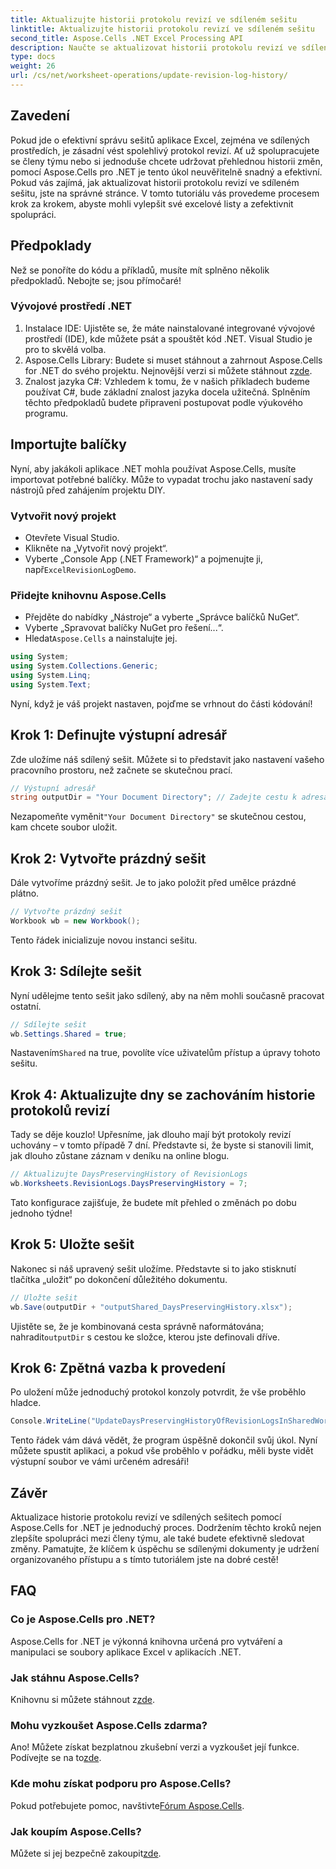 ```yaml
---
title: Aktualizujte historii protokolu revizí ve sdíleném sešitu
linktitle: Aktualizujte historii protokolu revizí ve sdíleném sešitu
second_title: Aspose.Cells .NET Excel Processing API
description: Naučte se aktualizovat historii protokolu revizí ve sdílených sešitech pomocí Aspose.Cells for .NET. Zjednodušte spolupráci a udržujte přehledné záznamy dokumentů.
type: docs
weight: 26
url: /cs/net/worksheet-operations/update-revision-log-history/
---
```

## Zavedení
Pokud jde o efektivní správu sešitů aplikace Excel, zejména ve sdílených prostředích, je zásadní vést spolehlivý protokol revizí. Ať už spolupracujete se členy týmu nebo si jednoduše chcete udržovat přehlednou historii změn, pomocí Aspose.Cells pro .NET je tento úkol neuvěřitelně snadný a efektivní. Pokud vás zajímá, jak aktualizovat historii protokolu revizí ve sdíleném sešitu, jste na správné stránce. V tomto tutoriálu vás provedeme procesem krok za krokem, abyste mohli vylepšit své excelové listy a zefektivnit spolupráci.
## Předpoklady
Než se ponoříte do kódu a příkladů, musíte mít splněno několik předpokladů. Nebojte se; jsou přímočaré!
### Vývojové prostředí .NET
1. Instalace IDE: Ujistěte se, že máte nainstalované integrované vývojové prostředí (IDE), kde můžete psát a spouštět kód .NET. Visual Studio je pro to skvělá volba.
2.  Aspose.Cells Library: Budete si muset stáhnout a zahrnout Aspose.Cells for .NET do svého projektu. Nejnovější verzi si můžete stáhnout z[zde](https://releases.aspose.com/cells/net/).
3. Znalost jazyka C#: Vzhledem k tomu, že v našich příkladech budeme používat C#, bude základní znalost jazyka docela užitečná.
Splněním těchto předpokladů budete připraveni postupovat podle výukového programu.
## Importujte balíčky
Nyní, aby jakákoli aplikace .NET mohla používat Aspose.Cells, musíte importovat potřebné balíčky. Může to vypadat trochu jako nastavení sady nástrojů před zahájením projektu DIY.
### Vytvořit nový projekt
- Otevřete Visual Studio.
- Klikněte na „Vytvořit nový projekt“.
-  Vyberte „Console App (.NET Framework)“ a pojmenujte ji, např`ExcelRevisionLogDemo`.
### Přidejte knihovnu Aspose.Cells
- Přejděte do nabídky „Nástroje“ a vyberte „Správce balíčků NuGet“.
- Vyberte „Spravovat balíčky NuGet pro řešení...“.
-  Hledat`Aspose.Cells` a nainstalujte jej.
```csharp
using System;
using System.Collections.Generic;
using System.Linq;
using System.Text;
```
Nyní, když je váš projekt nastaven, pojďme se vrhnout do části kódování!
## Krok 1: Definujte výstupní adresář
Zde uložíme náš sdílený sešit. Můžete si to představit jako nastavení vašeho pracovního prostoru, než začnete se skutečnou prací.
```csharp
// Výstupní adresář
string outputDir = "Your Document Directory"; // Zadejte cestu k adresáři
```
 Nezapomeňte vyměnit`"Your Document Directory"` se skutečnou cestou, kam chcete soubor uložit. 
## Krok 2: Vytvořte prázdný sešit
Dále vytvoříme prázdný sešit. Je to jako položit před umělce prázdné plátno.
```csharp
// Vytvořte prázdný sešit
Workbook wb = new Workbook();
```
Tento řádek inicializuje novou instanci sešitu. 
## Krok 3: Sdílejte sešit
Nyní udělejme tento sešit jako sdílený, aby na něm mohli současně pracovat ostatní. 
```csharp
// Sdílejte sešit
wb.Settings.Shared = true;
```
 Nastavením`Shared` na true, povolíte více uživatelům přístup a úpravy tohoto sešitu.
## Krok 4: Aktualizujte dny se zachováním historie protokolů revizí
Tady se děje kouzlo! Upřesníme, jak dlouho mají být protokoly revizí uchovány – v tomto případě 7 dní. Představte si, že byste si stanovili limit, jak dlouho zůstane záznam v deníku na online blogu. 
```csharp
// Aktualizujte DaysPreservingHistory of RevisionLogs
wb.Worksheets.RevisionLogs.DaysPreservingHistory = 7;
```
Tato konfigurace zajišťuje, že budete mít přehled o změnách po dobu jednoho týdne!
## Krok 5: Uložte sešit
Nakonec si náš upravený sešit uložíme. Představte si to jako stisknutí tlačítka „uložit“ po dokončení důležitého dokumentu.
```csharp
// Uložte sešit
wb.Save(outputDir + "outputShared_DaysPreservingHistory.xlsx");
```
 Ujistěte se, že je kombinovaná cesta správně naformátována; nahradit`outputDir` s cestou ke složce, kterou jste definovali dříve.
## Krok 6: Zpětná vazba k provedení
Po uložení může jednoduchý protokol konzoly potvrdit, že vše proběhlo hladce. 
```csharp
Console.WriteLine("UpdateDaysPreservingHistoryOfRevisionLogsInSharedWorkbook executed successfully.");
```
Tento řádek vám dává vědět, že program úspěšně dokončil svůj úkol. Nyní můžete spustit aplikaci, a pokud vše proběhlo v pořádku, měli byste vidět výstupní soubor ve vámi určeném adresáři!
## Závěr
Aktualizace historie protokolu revizí ve sdílených sešitech pomocí Aspose.Cells for .NET je jednoduchý proces. Dodržením těchto kroků nejen zlepšíte spolupráci mezi členy týmu, ale také budete efektivně sledovat změny. Pamatujte, že klíčem k úspěchu se sdílenými dokumenty je udržení organizovaného přístupu a s tímto tutoriálem jste na dobré cestě!
## FAQ
### Co je Aspose.Cells pro .NET?
Aspose.Cells for .NET je výkonná knihovna určená pro vytváření a manipulaci se soubory aplikace Excel v aplikacích .NET.
### Jak stáhnu Aspose.Cells?
 Knihovnu si můžete stáhnout z[zde](https://releases.aspose.com/cells/net/).
### Mohu vyzkoušet Aspose.Cells zdarma?
 Ano! Můžete získat bezplatnou zkušební verzi a vyzkoušet její funkce. Podívejte se na to[zde](https://releases.aspose.com/).
### Kde mohu získat podporu pro Aspose.Cells?
 Pokud potřebujete pomoc, navštivte[Fórum Aspose.Cells](https://forum.aspose.com/c/cells/9).
### Jak koupím Aspose.Cells?
 Můžete si jej bezpečně zakoupit[zde](https://purchase.aspose.com/buy).
